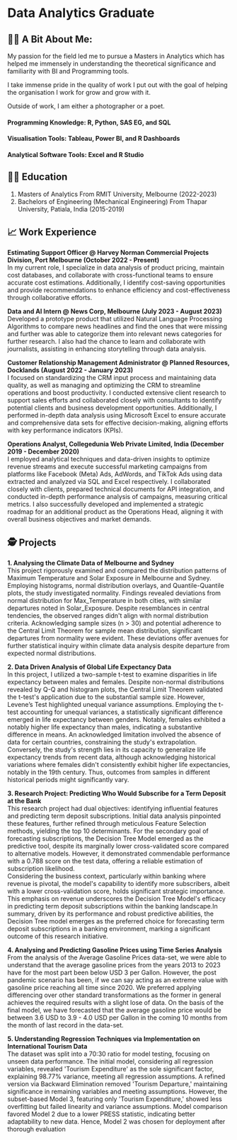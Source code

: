 # Data Analytics Graduate 

## 👨‍💻 A Bit About Me:
My passion for the field led me to pursue a Masters in Analytics which has helped me immensely in understanding the theoretical significance and familiarity with BI and Programming tools. 

I take immense pride in the quality of work I put out with the goal of helping the organisation I work for grow and grow with it.  

Outside of work, I am either a photographer or a poet.

#### Programming Knowledge: R, Python, SAS EG, and SQL
#### Visualisation Tools: Tableau, Power BI, and R Dashboards 
#### Analytical Software Tools: Excel and R Studio

## 👨‍🎓 Education 
1. Masters of Analytics From RMIT University, Melbourne (2022-2023)
2. Bachelors of Engineering (Mechanical Engineering) From Thapar University, Patiala, India (2015-2019)

## 📈 Work Experience
**Estimating Support Officer @ Harvey Norman Commercial Projects Division, Port Melbourne (October 2022 - Present)**
<br>
In my current role, I specialize in data analysis of product pricing, maintain cost databases, and collaborate with cross-functional teams to ensure accurate cost estimations. Additionally, I identify cost-saving opportunities and provide recommendations to enhance efficiency and cost-effectiveness through collaborative efforts.

**Data and AI Intern @ News Corp, Melbourne (July 2023 - August 2023)**
<br>
Developed a prototype product that utilized Natural Language Processing Algorithms to compare news headlines and find the ones that were missing and further was able to categorize them into relevant news categories for further research. I also had the chance to learn and collaborate with journalists, assisting in enhancing storytelling through data analysis.

**Customer Relationship Management Administrator @ Planned Resources, Docklands (August 2022 - January 2023)**
<br>
I focused on standardizing the CRM input process and maintaining data quality, as well as managing and optimizing the CRM to streamline operations and boost productivity. I conducted extensive client research to support sales efforts and collaborated closely with consultants to identify potential clients and business development opportunities. Additionally, I performed in-depth data analysis using Microsoft Excel to ensure accurate and comprehensive data sets for effective decision-making, aligning efforts with key performance indicators (KPIs).

**Operations Analyst, Collegedunia Web Private Limited, India (December 2019 - December 2020)**
<br>
I employed analytical techniques and data-driven insights to optimize revenue streams and execute successful marketing campaigns from platforms like Facebook (Meta) Ads, AdWords, and TikTok Ads using data extracted and analyzed via SQL and Excel respectively. I collaborated closely with clients, prepared technical documents for API integration, and conducted in-depth performance analysis of campaigns, measuring critical metrics. I also successfully developed and implemented a strategic roadmap for an additional product as the Operations Head, aligning it with overall business objectives and market demands.

## 🕵️ Projects
**1. Analysing the Climate Data of Melbourne and Sydney**
<br> 
This project rigorously examined and compared the distribution patterns of Maximum Temperature and Solar Exposure in Melbourne and Sydney. Employing histograms, normal distribution overlays, and Quantile-Quantile plots, the study investigated normality. Findings revealed deviations from normal distribution for Max_Temperature in both cities, with similar departures noted in Solar_Exposure. Despite resemblances in central tendencies, the observed ranges didn't align with normal distribution criteria. Acknowledging sample sizes (n > 30) and potential adherence to the Central Limit Theorem for sample mean distribution, significant departures from normality were evident. These deviations offer avenues for further statistical inquiry within climate data analysis despite departure from expected normal distributions.

**2. Data Driven Analysis of Global Life Expectancy Data**
<br> 
In this project, I  utilized a two-sample t-test to examine disparities in life expectancy between males and females. Despite non-normal distributions revealed by Q-Q and histogram plots, the Central Limit Theorem validated the t-test's application due to the substantial sample size. However, Levene’s Test highlighted unequal variance assumptions. Employing the t-test accounting for unequal variances, a statistically significant difference emerged in life expectancy between genders. Notably, females exhibited a notably higher life expectancy than males, indicating a substantive difference in means. An acknowledged limitation involved the absence of data for certain countries, constraining the study's extrapolation. Conversely, the study's strength lies in its capacity to generalize life expectancy trends from recent data, although acknowledging historical variations where females didn't consistently exhibit higher life expectancies, notably in the 19th century. Thus, outcomes from samples in different historical periods might significantly vary.

**3. Research Project: Predicting Who Would Subscribe for a Term Deposit at the Bank**
<br>
This research project had dual objectives: identifying influential features and predicting term deposit subscriptions. Initial data analysis pinpointed these features, further refined through meticulous Feature Selection methods, yielding the top 10 determinants. For the secondary goal of forecasting subscriptions, the Decision Tree Model emerged as the predictive tool, despite its marginally lower cross-validated score compared to alternative models. However, it demonstrated commendable performance with a 0.788 score on the test data, offering a reliable estimation of subscription likelihood.
<br>
Considering the business context, particularly within banking where revenue is pivotal, the model's capability to identify more subscribers, albeit with a lower cross-validation score, holds significant strategic importance. This emphasis on revenue underscores the Decision Tree Model's efficacy in predicting term deposit subscriptions within the banking landscape.In summary, driven by its performance and robust predictive abilities, the Decision Tree model emerges as the preferred choice for forecasting term deposit subscriptions in a banking environment, marking a significant outcome of this research initiative.

**4. Analysing and Predicting Gasoline Prices using Time Series Analysis**
<br> 
From the analysis of the Average Gasoline Prices data-set, we were able to understand that the average gasoline prices from the years 2013 to 2023 have for the most part been below USD 3 per Gallon. However, the post pandemic scenario has been, if we can say acting as an extreme value with gasoline price reaching all time since 2020. We preferred applying differencing over other standard transformations as the former in general achieves the required results with a slight lose of data. On the basis of the final model, we have forecasted that the average gasoline price would be between 3.6 USD to 3.9 - 4.0 USD per Gallon in the coming 10 months from the month of last record in the data-set.

**5. Understanding Regression Techniques via Implementation on International Tourism Data**
<br> 
The dataset was split into a 70:30 ratio for model testing, focusing on unseen data performance. The initial model, considering all regression variables, revealed 'Tourism Expenditure' as the sole significant factor, explaining 98.77% variance, meeting all regression assumptions. A refined version via Backward Elimination removed 'Tourism Departure,' maintaining significance in remaining variables and meeting assumptions. However, the subset-based Model 3, featuring only 'Tourism Expenditure,' showed less overfitting but failed linearity and variance assumptions. Model comparison favored Model 2 due to a lower PRESS statistic, indicating better adaptability to new data. Hence, Model 2 was chosen for deployment after thorough evaluation
